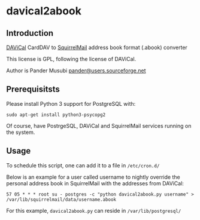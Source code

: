 # davical2abook


## Introduction

[DAViCal](https://en.wikipedia.org/wiki/DAViCal) CardDAV to [SquirrelMail](https://en.wikipedia.org/wiki/SquirrelMail) address book format (.abook) converter

This license is GPL, following the license of DAViCal.

Author is Pander Musubi <pander@users.sourceforge.net>


## Prerequisitsts

Please install Python 3 support for PostgreSQL with:

    sudo apt-get install python3-psycopg2

Of course, have PostrgeSQL, DAViCal and SquirrelMail services running on the system.


## Usage

To schedule this script, one can add it to a file in `/etc/cron.d/`

Below is an example for a user called username to nightly override the personal
address book in SquirrelMail with the addresses from DAViCal:

```
57 05 * * * root su - postgres -c "python davical2abook.py username" > /var/lib/squirrelmail/data/username.abook
```

For this example, `davical2abook.py` can reside in `/var/lib/postgresql/`
